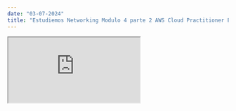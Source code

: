 ```yaml
---
date: "03-07-2024"
title: "Estudiemos Networking Modulo 4 parte 2 AWS Cloud Practitioner Essentials"
---
```

<iframe src="https://www.youtube.com/embed/_qJN-9OtpOA" allowfullscreen></iframe>
